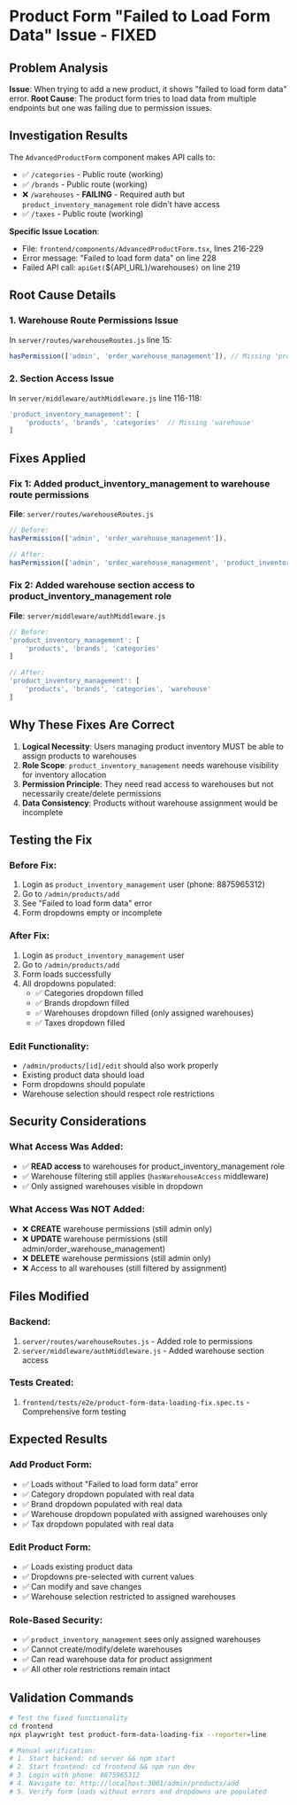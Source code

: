 # Product Form "Failed to Load Form Data" Issue - FIXED

## Problem Analysis

**Issue**: When trying to add a new product, it shows "failed to load form data" error.
**Root Cause**: The product form tries to load data from multiple endpoints but one was failing due to permission issues.

## Investigation Results

The `AdvancedProductForm` component makes API calls to:
- ✅ `/categories` - Public route (working)
- ✅ `/brands` - Public route (working) 
- ❌ `/warehouses` - **FAILING** - Required auth but `product_inventory_management` role didn't have access
- ✅ `/taxes` - Public route (working)

**Specific Issue Location**: 
- File: `frontend/components/AdvancedProductForm.tsx`, lines 216-229
- Error message: "Failed to load form data" on line 228
- Failed API call: `apiGet(`${API_URL}/warehouses`)` on line 219

## Root Cause Details

### 1. Warehouse Route Permissions Issue
In `server/routes/warehouseRoutes.js` line 15:
```javascript
hasPermission(['admin', 'order_warehouse_management']), // Missing 'product_inventory_management'
```

### 2. Section Access Issue  
In `server/middleware/authMiddleware.js` line 116-118:
```javascript
'product_inventory_management': [
    'products', 'brands', 'categories'  // Missing 'warehouse'
]
```

## Fixes Applied

### Fix 1: Added product_inventory_management to warehouse route permissions
**File**: `server/routes/warehouseRoutes.js`
```javascript
// Before:
hasPermission(['admin', 'order_warehouse_management']),

// After:  
hasPermission(['admin', 'order_warehouse_management', 'product_inventory_management']),
```

### Fix 2: Added warehouse section access to product_inventory_management role
**File**: `server/middleware/authMiddleware.js`
```javascript
// Before:
'product_inventory_management': [
    'products', 'brands', 'categories'
]

// After:
'product_inventory_management': [
    'products', 'brands', 'categories', 'warehouse'
]
```

## Why These Fixes Are Correct

1. **Logical Necessity**: Users managing product inventory MUST be able to assign products to warehouses
2. **Role Scope**: `product_inventory_management` needs warehouse visibility for inventory allocation
3. **Permission Principle**: They need read access to warehouses but not necessarily create/delete permissions
4. **Data Consistency**: Products without warehouse assignment would be incomplete

## Testing the Fix

### Before Fix:
1. Login as `product_inventory_management` user (phone: 8875965312)
2. Go to `/admin/products/add`
3. See "Failed to load form data" error
4. Form dropdowns empty or incomplete

### After Fix:
1. Login as `product_inventory_management` user
2. Go to `/admin/products/add`
3. Form loads successfully
4. All dropdowns populated:
   - ✅ Categories dropdown filled
   - ✅ Brands dropdown filled  
   - ✅ Warehouses dropdown filled (only assigned warehouses)
   - ✅ Taxes dropdown filled

### Edit Functionality:
- `/admin/products/[id]/edit` should also work properly
- Existing product data should load
- Form dropdowns should populate
- Warehouse selection should respect role restrictions

## Security Considerations

### What Access Was Added:
- ✅ **READ access** to warehouses for product_inventory_management role
- ✅ Warehouse filtering still applies (`hasWarehouseAccess` middleware)
- ✅ Only assigned warehouses visible in dropdown

### What Access Was NOT Added:
- ❌ **CREATE** warehouse permissions (still admin only)
- ❌ **UPDATE** warehouse permissions (still admin/order_warehouse_management)
- ❌ **DELETE** warehouse permissions (still admin only)
- ❌ Access to all warehouses (still filtered by assignment)

## Files Modified

### Backend:
1. `server/routes/warehouseRoutes.js` - Added role to permissions
2. `server/middleware/authMiddleware.js` - Added warehouse section access

### Tests Created:
1. `frontend/tests/e2e/product-form-data-loading-fix.spec.ts` - Comprehensive form testing

## Expected Results

### Add Product Form:
- ✅ Loads without "Failed to load form data" error
- ✅ Category dropdown populated with real data
- ✅ Brand dropdown populated with real data  
- ✅ Warehouse dropdown populated with assigned warehouses only
- ✅ Tax dropdown populated with real data

### Edit Product Form:
- ✅ Loads existing product data
- ✅ Dropdowns pre-selected with current values
- ✅ Can modify and save changes
- ✅ Warehouse selection restricted to assigned warehouses

### Role-Based Security:
- ✅ `product_inventory_management` sees only assigned warehouses
- ✅ Cannot create/modify/delete warehouses
- ✅ Can read warehouse data for product assignment
- ✅ All other role restrictions remain intact

## Validation Commands

```bash
# Test the fixed functionality
cd frontend
npx playwright test product-form-data-loading-fix --reporter=line

# Manual verification:
# 1. Start backend: cd server && npm start
# 2. Start frontend: cd frontend && npm run dev  
# 3. Login with phone: 8875965312
# 4. Navigate to: http://localhost:3001/admin/products/add
# 5. Verify form loads without errors and dropdowns are populated
```